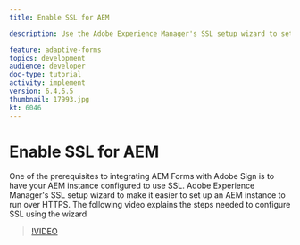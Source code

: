 ```yaml
---
title: Enable SSL for AEM

description: Use the Adobe Experience Manager's SSL setup wizard to set up an AEM instance to run over HTTPS.

feature: adaptive-forms
topics: development
audience: developer
doc-type: tutorial
activity: implement
version: 6.4,6.5
thumbnail: 17993.jpg
kt: 6046
---
```


# Enable SSL for AEM

One of the prerequisites to integrating AEM Forms with Adobe Sign is to have your AEM instance configured to use SSL. Adobe Experience Manager's SSL setup wizard to make it easier to set up an AEM instance to run over HTTPS.
The following video explains the steps needed to configure SSL using the wizard

>[!VIDEO](https://video.tv.adobe.com/v/17993/?quality=9&learn=on)